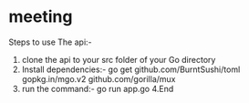 # meeting

Steps to use The api:-
1. clone the api to your src folder of your Go directory 
2. Install dependencies:-   go get github.com/BurntSushi/toml gopkg.in/mgo.v2 github.com/gorilla/mux
3. run the command:- go run app.go
4.End
